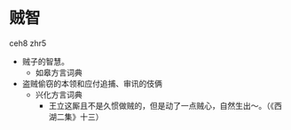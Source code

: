 



# 贼智
ceh8 zhr5
+ 贼子的智慧。
  * 如皋方言词典
+ 盗贼偷窃的本领和应付追捕、审讯的伎俩
  * 兴化方言词典
    - 王立这厮且不是久惯做贼的，但是动了一点贼心，自然生出～。（《西湖二集》十三）
